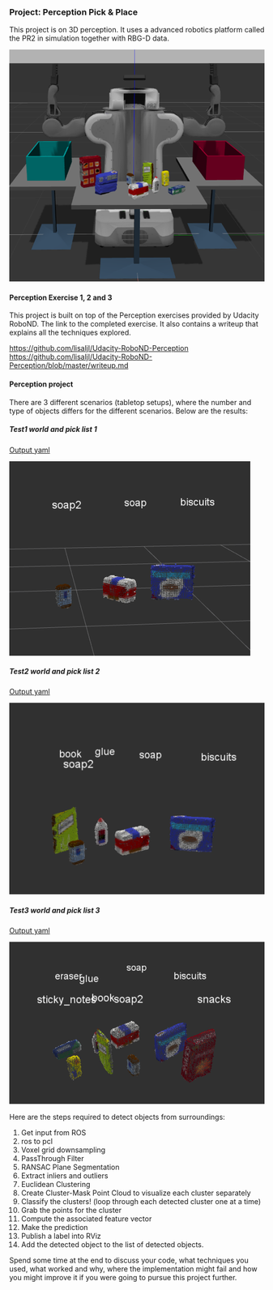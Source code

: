 ### Project: Perception Pick & Place

This project is on 3D perception. It uses a advanced robotics platform called the PR2 in simulation together with RBG-D data.

![pr2 and table](./pr2_robot/images/scenario.png)


#### Perception Exercise 1, 2 and 3

This project is built on top of the Perception exercises provided by Udacity RoboND. The link to the completed exercise. It also contains a writeup that explains all the techniques explored.

https://github.com/lisaljl/Udacity-RoboND-Perception
https://github.com/lisaljl/Udacity-RoboND-Perception/blob/master/writeup.md

#### Perception project

There are 3 different scenarios (tabletop setups), where the number and type of objects differs for the different scenarios. Below are the results:

##### Test1 world and pick list 1

[Output yaml](https://github.com/lisaljl/Udacity-RoboND-Perception-Project/blob/master/pr2_robot/output/output_1.yaml)

![pr2 and table world 1](./pr2_robot/images/pick_list_1.png)

##### Test2 world and pick list 2

[Output yaml](https://github.com/lisaljl/Udacity-RoboND-Perception-Project/blob/master/pr2_robot/output/output_2.yaml)

![pr2 and table world 2](./pr2_robot/images/pick_list_2.png)

##### Test3 world and pick list 3

[Output yaml](https://github.com/lisaljl/Udacity-RoboND-Perception-Project/blob/master/pr2_robot/output/output_3.yaml)

![pr2 and table world 3](./pr2_robot/images/pick_list_3.png)


Here are the steps required to detect objects from surroundings:

1. Get input from ROS
2. ros to pcl
3. Voxel grid downsampling
4. PassThrough Filter
5. RANSAC Plane Segmentation
6. Extract inliers and outliers
7. Euclidean Clustering
8. Create Cluster-Mask Point Cloud to visualize each cluster separately
9. Classify the clusters! (loop through each detected cluster one at a time)
10. Grab the points for the cluster
11. Compute the associated feature vector
12. Make the prediction
13. Publish a label into RViz
14. Add the detected object to the list of detected objects.




Spend some time at the end to discuss your code, what techniques you used, what worked and why, where the implementation might fail and how you might improve it if you were going to pursue this project further.  



